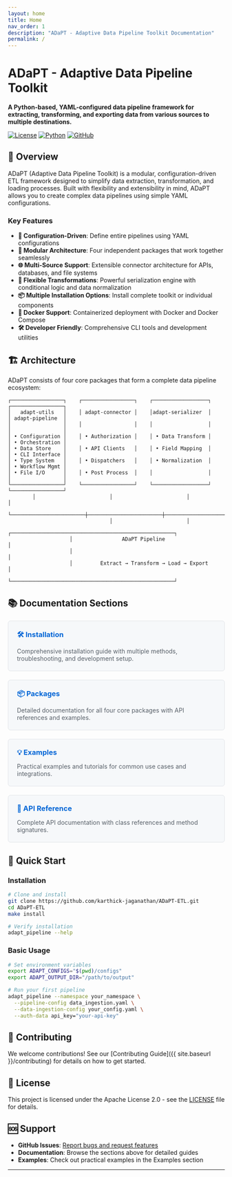 ```yaml
---
layout: home
title: Home
nav_order: 1
description: "ADaPT - Adaptive Data Pipeline Toolkit Documentation"
permalink: /
---
```


# ADaPT - Adaptive Data Pipeline Toolkit

**A Python-based, YAML-configured data pipeline framework for extracting, transforming, and exporting data from various sources to multiple destinations.**

[![License](https://img.shields.io/badge/License-Apache%202.0-blue.svg)](https://opensource.org/licenses/Apache-2.0)
[![Python](https://img.shields.io/badge/python-3.7+-blue.svg)](https://www.python.org/downloads/)
[![GitHub](https://img.shields.io/badge/GitHub-ADaPT--ETL-blue.svg)](https://github.com/karthick-jaganathan/ADaPT-ETL)

## 🚀 Overview

ADaPT (Adaptive Data Pipeline Toolkit) is a modular, configuration-driven ETL framework designed to simplify data extraction, transformation, and loading processes. Built with flexibility and extensibility in mind, ADaPT allows you to create complex data pipelines using simple YAML configurations.

### Key Features

- **🔧 Configuration-Driven**: Define entire pipelines using YAML configurations
- **🔌 Modular Architecture**: Four independent packages that work together seamlessly
- **🌐 Multi-Source Support**: Extensible connector architecture for APIs, databases, and file systems
- **🔄 Flexible Transformations**: Powerful serialization engine with conditional logic and data normalization
- **📦 Multiple Installation Options**: Install complete toolkit or individual components
- **🐳 Docker Support**: Containerized deployment with Docker and Docker Compose
- **🛠️ Developer Friendly**: Comprehensive CLI tools and development utilities

## 🏗️ Architecture

ADaPT consists of four core packages that form a complete data pipeline ecosystem:

```
┌─────────────────┐    ┌─────────────────┐    ┌──────────────────┐    ┌─────────────────┐
│   adapt-utils   │    │ adapt-connector │    │adapt-serializer  │    │ adapt-pipeline  │
│                 │    │                 │    │                  │    │                 │
│ • Configuration │    │ • Authorization │    │ • Data Transform │    │ • Orchestration │
│ • Data Store    │    │ • API Clients   │    │ • Field Mapping  │    │ • CLI Interface │
│ • Type System   │    │ • Dispatchers   │    │ • Normalization  │    │ • Workflow Mgmt │
│ • File I/O      │    │ • Post Process  │    │                  │    │                 │
└─────────────────┘    └─────────────────┘    └──────────────────┘    └─────────────────┘
        │                        │                        │                        │
        └────────────────────────┼────────────────────────┼────────────────────────┘
                                 │                        │
                    ┌─────────────────────────────────────────────────────┐
                    │                ADaPT Pipeline                       │
                    │                                                     │
                    │         Extract → Transform → Load → Export         │
                    └─────────────────────────────────────────────────────┘
```

## 📚 Documentation Sections

<div class="grid-container">
  <div class="grid-item">
    <h3><a href="{{ site.baseurl }}/installation">🛠️ Installation</a></h3>
    <p>Comprehensive installation guide with multiple methods, troubleshooting, and development setup.</p>
  </div>
  
  <div class="grid-item">
    <h3><a href="{{ site.baseurl }}/packages/">📦 Packages</a></h3>
    <p>Detailed documentation for all four core packages with API references and examples.</p>
  </div>
  
  <div class="grid-item">
    <h3><a href="{{ site.baseurl }}/examples">💡 Examples</a></h3>
    <p>Practical examples and tutorials for common use cases and integrations.</p>
  </div>
  
  <div class="grid-item">
    <h3><a href="{{ site.baseurl }}/api-reference">📖 API Reference</a></h3>
    <p>Complete API documentation with class references and method signatures.</p>
  </div>
</div>

## 🚀 Quick Start

### Installation

```bash
# Clone and install
git clone https://github.com/karthick-jaganathan/ADaPT-ETL.git
cd ADaPT-ETL
make install

# Verify installation
adapt_pipeline --help
```

### Basic Usage

```bash
# Set environment variables
export ADAPT_CONFIGS="$(pwd)/configs"
export ADAPT_OUTPUT_DIR="/path/to/output"

# Run your first pipeline
adapt_pipeline --namespace your_namespace \
  --pipeline-config data_ingestion.yaml \
  --data-ingestion-config your_config.yaml \
  --auth-data api_key="your-api-key"
```

## 🤝 Contributing

We welcome contributions! See our [Contributing Guide]({{ site.baseurl }}/contributing) for details on how to get started.

## 📄 License

This project is licensed under the Apache License 2.0 - see the [LICENSE](https://github.com/karthick-jaganathan/ADaPT-ETL/blob/master/LICENSE) file for details.

## 🆘 Support

- **GitHub Issues**: [Report bugs and request features](https://github.com/karthick-jaganathan/ADaPT-ETL/issues)
- **Documentation**: Browse the sections above for detailed guides
- **Examples**: Check out practical examples in the Examples section

---

<style>
.grid-container {
  display: grid;
  grid-template-columns: repeat(auto-fit, minmax(300px, 1fr));
  gap: 20px;
  margin: 20px 0;
}

.grid-item {
  border: 1px solid #e1e4e8;
  border-radius: 6px;
  padding: 20px;
  background-color: #f6f8fa;
}

.grid-item h3 {
  margin-top: 0;
  margin-bottom: 10px;
}

.grid-item h3 a {
  text-decoration: none;
  color: #0366d6;
}

.grid-item h3 a:hover {
  text-decoration: underline;
}

.grid-item p {
  margin-bottom: 0;
  color: #586069;
}
</style> 